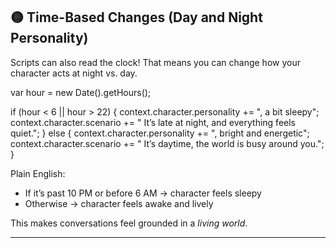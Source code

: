 ## 🟡 Time-Based Changes (Day and Night Personality)

Scripts can also read the clock! That means you can change how your character acts at night vs. day.

var hour = new Date().getHours();

if (hour < 6 || hour > 22) {
context.character.personality += ", a bit sleepy";
context.character.scenario += " It’s late at night, and everything feels quiet.";
} else {
context.character.personality += ", bright and energetic";
context.character.scenario += " It’s daytime, the world is busy around you.";
}

Plain English:

* If it’s past 10 PM or before 6 AM → character feels sleepy
* Otherwise → character feels awake and lively

This makes conversations feel grounded in a *living world*.

---
